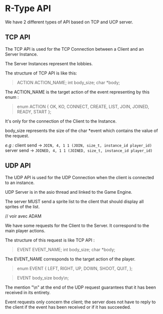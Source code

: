 # R-Type API

We have 2 different types of API based on TCP and UCP server.

## TCP API

The TCP API is used for the TCP Connection between a Client and an Server Instance.

The Server Instances represent the lobbies.

The structure of TCP API is like this:
> ACTION ACTION_NAME;
int body_size;
char *body;

The ACTION_NAME is the target action of the event representing by this enum :

> enum  ACTION
> {
	OK,
	KO,
	CONNECT,
	CREATE,
	LIST,
	JOIN,
	JOINED,
	READY,
	START
};

It's only for the connection of the Client to the Instance.

body_size represents the size of the char *event which contains the value of the request.

*e.g :*
client send -> `JOIN, 4, 1 1 (JOIN, size_t, instance_id player_id)`
server send -> `JOINED, 4, 1 1 (JOINED, size_t, instance_id player_id)`

## UDP API

The UDP API is used for the UDP Connection when the client is connected to an instance.

UDP Server is in the asio thread and linked to the Game Engine.

The server MUST send a sprite list to the client that should display all sprites of the list.

// voir avec ADAM

We have some requests for the Client to the Server.
It correspond to the main player actions.

The structure of this request is like TCP API :
> EVENT EVENT_NAME;
int body_size;
char *body;

The EVENT_NAME corresponds to the target action of the player.

> enum  EVENT
> {
	LEFT,
	RIGHT,
	UP,
	DOWN,
	SHOOT,
	QUIT,
};

> EVENT body_size body\n;

The mention "\n" at the end of the UDP request guarantees that it has been received in its entirety.

Event requests only concern the client; the server does not have to reply to the client if the event has been received or if it has succeeded.